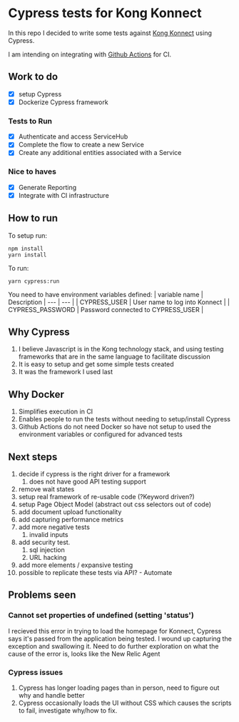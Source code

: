 # Cypress tests for Kong Konnect

In this repo I decided to write some tests against [Kong Konnect](https://konghq.com/kong-konnect) using Cypress.

I am intending on integrating with [Github Actions](https://docs.github.com/en/actions) for CI.

## Work to do
- [x] setup Cypress
- [x] Dockerize Cypress framework

### Tests to Run
- [x] Authenticate and access ServiceHub
- [x] Complete the flow to create a new Service
- [x] Create any additional entities associated with a Service

### Nice to haves
- [x] Generate Reporting
- [x] Integrate with CI infrastructure

## How to run
To setup run:
 ```
 npm install
 yarn install
 ```

To run:
```
yarn cypress:run
```
You need to have environment variables defined:
| variable name | Description
| --- | --- |
| CYPRESS_USER | User name to log into Konnect |
| CYPRESS_PASSWORD | Password connected to CYPRESS_USER |

## Why Cypress 
1. I believe Javascript is in the Kong technology stack, and using testing frameworks that are in the same language to facilitate discussion
1. It is easy to setup and get some simple tests created
1. It was the framework I used last

## Why Docker
1. Simplifies execution in CI
1. Enables people to run the tests without needing to setup/install Cypress
1. Github Actions do not need Docker so have not setup to used the environment variables or configured for advanced tests

## Next steps
1. decide if cypress is the right driver for a framework 
    1. does not have good API testing support
1. remove wait states
1. setup real framework of re-usable code (?Keyword driven?)
1. setup Page Object Model (abstract out css selectors out of code)
1. add document upload functionality
1. add capturing performance metrics
1. add more negative tests
    1. invalid inputs
1. add security test. 
    1. sql injection
    1. URL hacking
1. add more elements / expansive testing
1. possible to replicate these tests via API? - Automate

## Problems seen
### Cannot set properties of undefined (setting 'status')
I recieved this error in trying to load the homepage for Konnect, Cypress says it's passed from the application being tested. I wound up capturing the exception and swallowing it. Need to do further exploration on what the cause of the error is, looks like the New Relic Agent
### Cypress issues
1. Cypress has longer loading pages than in person, need to figure out why and handle better
1. Cypress occasionally loads the UI without CSS which causes the scripts to fail, investigate why/how to fix.